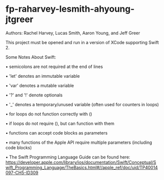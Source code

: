 # fp-raharvey-lesmith-ahyoung-jtgreer
Authors: Rachel Harvey, Lucas Smith, Aaron Young, and Jeff Greer

This project must be opened and run in a version of XCode supporting Swift 2.

Some Notes About Swift:

• semicolons are not required at the end of lines

• 'let' denotes an immutable variable

• 'var' denotes a mutable variable

• '?' and '!' denote optionals

• '_' denotes a temporary/unused variable (often used for counters in loops)

• for loops do not function correctly with ()

• if loops do not require (), but can function with them

• functions can accept code blocks as parameters

• many functions of the Apple API require multiple parameters (including code blocks)

• The Swift Programming Language Guide can be found here: https://developer.apple.com/library/ios/documentation/Swift/Conceptual/Swift_Programming_Language/TheBasics.html#//apple_ref/doc/uid/TP40014097-CH5-ID309
